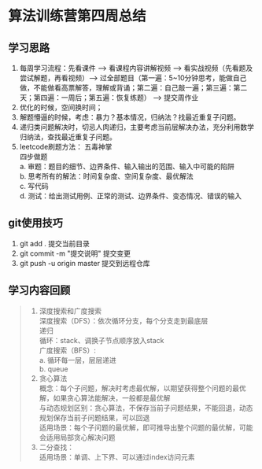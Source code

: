 # 算法训练营第四周总结
## 学习思路
1. 每周学习流程：先看课件 --> 看课程内容讲解视频 --> 看实战视频（先看题及尝试解题，再看视频）--> 过全部题目（第一遍：5~10分钟思考，能做自己做，不能做看高票解答，理解或背诵；第二遍：自己敲一遍；第三遍：第二天；第四遍：一周后；第五遍：恢复练题） --> 提交周作业
2. 优化的时候，空间换时间；
3. 解题懵逼的时候，考虑：暴力？基本情况，归纳法？找最近重复子问题。
4. 递归类问题解决时，切忌人肉递归，主要考虑当前层解决办法，充分利用数学归纳法，查找最近重复子问题。
5. leetcode刷题方法：
	五毒神掌  
   	四步做题  
   		a. 审题：题目的细节、边界条件、输入输出的范围、输入中可能的陷阱  
   		b. 思考所有的解法：时间复杂度、空间复杂度、最优解法  
   		c. 写代码  
   		d. 测试：给出测试用例、正常的测试、边界条件、变态情况、错误的输入  

## git使用技巧
1. git add . 提交当前目录
2. git commit -m "提交说明" 提交变更
3. git push -u origin master 提交到远程仓库

## 学习内容回顾
>1. 深度搜索和广度搜索  
   深度搜索（DFS）：依次循环分支，每个分支走到最底层  
      递归  
      循环：stack、调换子节点顺序放入stack  
   广度搜索（BFS）:   
      a. 循环每一层，层层递进  
      b. queue  
>2. 贪心算法  
	概念：每个子问题，解决时考虑最优解，以期望获得整个问题的最优解，如果贪心算法能解决，一般都是最优解  
	与动态规划区别：贪心算法，不保存当前子问题结果，不能回退，动态规划保存当前子问题结果，可以回退  
	适用场景：每个子问题的最优解，即可推导出整个问题的最优解，可能会适用局部贪心解决问题  
>3. 二分查找：  
	适用场景：单调、上下界、可以通过index访问元素  


